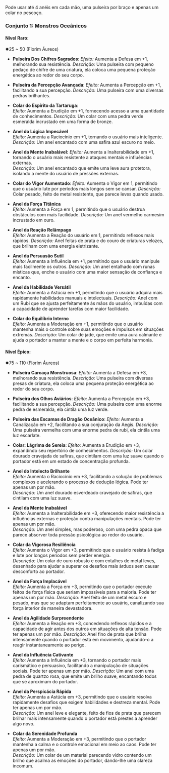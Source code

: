 Pode usar até 4 anéis em cada mão, uma pulseira por braço e apenas um colar no pescoço. 
### Conjunto 1: Monstros Oceânicos

#### Nível Raro:
✹25 ~ 50 (Florim Áureos)
- **Pulseira Dos Chifres Sagrados**: 
	 _Efeito:_ Aumenta a Defesa em +1, melhorando sua resistência. 
     _Descrição:_ Uma pulseira com pequeno pedaço de chifre de uma criatura, ela coloca uma pequena proteção energética ao redor do seu corpo.
	
- **Pulseira da Percepção Avançada**: 
	 _Efeito:_ Aumenta a Percepção em +1, facilitando a sua percepção. 
     _Descrição:_ Uma pulseira com uma diversas pedras brilhantes.
     
- **Colar do Espírito da Tartaruga**: 	
	 _Efeito:_ Aumenta a Erudição em +1, fornecendo acesso a uma quantidade de conhecimentos.
	 _Descrição:_ Um colar com uma pedra verde esmeralda incrustado em uma forma de bronze.
	
- **Anel do Lógica Impecável**	
	 _Efeito:_ Aumenta a Raciocínio em +1, tornando o usuário mais inteligente.
	 _Descrição:_ Um anel encantado com uma safira azul escuro no meio.
	
- **Anel da Mente Inabalável:** 
	 _Efeito:_ Aumenta a Inalterabilidade em +1, tornando o usuário mais resistente a ataques mentais e influências externas.  
	 _Descrição:_ Um anel encantado que emite uma leve aura protetora, isolando a mente do usuário de pressões externas.
	
- **Colar do Vigor Aumentado**:
	 _Efeito:_ Aumenta o Vigor em 1, permitindo que o usuário lute por períodos mais longos sem se cansar.
	 _Descrição:_ Colar pesado, feito de metal resistente, que parece leves quando usado.
	
- **Anel da Força Titânica**  
	 _Efeito:_ Aumenta a Força em 1, permitindo que o usuário destrua obstáculos com mais facilidade.
	 _Descrição:_ Um anel vermelho carmesim incrustado em ouro.
	
- **Anel da Reação Relâmpago**  
	 _Efeito:_ Aumenta a Reação do usuário em 1, permitindo reflexos mais rápidos.
	 _Descrição:_ Anel feitas de prata e do couro de criaturas velozes, que brilham com uma energia eletrizante.
	
- **Anel da Persuasão Sutil**  
     _Efeito:_ Aumenta a Influência em +1, permitindo que o usuário manipule mais facilmente os outros.
     _Descrição:_ Um anel entalhado com runas místicas que, enche o usuário com uma maior sensação de confiança e encanto.
    
- **Anel da Habilidade Versátil**  
     _Efeito:_ Aumenta a Astúcia em +1, permitindo que o usuário adquira mais rapidamente habilidades manuais e intelectuais.
     _Descrição:_ Anel com um Rubi que se ajusta perfeitamente às mãos do usuário, imbuídas com a capacidade de aprender tarefas com maior facilidade.
    
- **Colar do Equilíbrio Interno**  
     _Efeito:_ Aumenta a Moderação em +1, permitindo que o usuário mantenha mais o controle sobre suas emoções e impulsos em situações extremas.
     _Descrição:_ Um colar de jade, que emite uma aura calmante e ajuda o portador a manter a mente e o corpo em perfeita harmonia.

#### Nível Épico:
✹75 ~ 110 (Florim Áureos)
- **Pulseira Carcaça Monstruosa**: 
	 _Efeito:_ Aumenta a Defesa em +3, melhorando sua resistência. 
     _Descrição:_ Uma pulseira com diversas presas de criatura, ela coloca uma pequena proteção energética ao redor do seu corpo.
	
- **Pulseira dos Olhos Aviários**: 
	 _Efeito:_ Aumenta a Percepção em +3, facilitando a sua percepção. 
     _Descrição:_ Uma pulseira com uma enorme pedra de esmeralda, ela cintila uma luz verde.
	
- **Pulseira das Escamas de Dragão Oceânico**: 
	 _Efeito:_ Aumenta a Canalização em +2, facilitando a sua conjuração da Aegis.
     _Descrição:_ Uma pulseira vermelha com uma enorme pedra de rubi, ela cintila uma luz escarlate.
	
- **Colar: Lágrima de Sereia**: 
	 _Efeito:_ Aumenta a Erudição em +3, expandindo seu repertório de conhecimentos. 
     _Descrição:_ Um colar dourado cravejada de safiras, que cintilam com uma luz suave quando o portador está em um estado de concentração profunda.
	
- **Anel do Intelecto Brilhante**  
     _Efeito:_ Aumenta o Raciocínio em +3, facilitando a solução de problemas complexos e acelerando o processo de dedução lógica. Pode ter apenas um por mão.  
     _Descrição:_ Um anel dourado esverdeado cravejado de safiras, que cintilam com uma luz suave.
    
- **Anel da Mente Inabalável**  
     _Efeito:_ Aumenta a Inalterabilidade em +3, oferecendo maior resistência a influências externas e proteção contra manipulações mentais. Pode ter apenas um por mão.  
     _Descrição:_ Um anel simples, mas poderoso, com uma pedra opaca que parece absorver toda pressão psicológica ao redor do usuário.
    
- **Colar da Vigorosa Resiliência**  
     _Efeito:_ Aumenta o Vigor em +3, permitindo que o usuário resista à fadiga e lute por longos períodos sem perder energia.  
     _Descrição:_ Um colar de ouro robusto e com entalhes de metal leves, desenhado para ajudar a superar os desafios mais árduos sem causar desconforto ao portador.
    
- **Anel da Força Implacável**  
     _Efeito:_ Aumenta a Força em +3, permitindo que o portador execute feitos de força física que seriam impossíveis para a maioria. Pode ter apenas um por mão.
     _Descrição:_ Anel feito de um metal escuro e pesado, mas que se adaptam perfeitamente ao usuário, canalizando sua força interior de maneira devastadora.
    
- **Anel da Agilidade Surpreendente**  
     _Efeito:_ Aumenta a Reação em +3, concedendo reflexos rápidos e a capacidade de agir antes dos outros em situações de alta tensão. Pode ter apenas um por mão. 
     _Descrição:_ Anel fino de prata que brilha intensamente quando o portador está em movimento, ajudando-o a reagir instantaneamente ao perigo.
    
- **Anel da Influência Cativante**  
     _Efeito:_ Aumenta a Influência em +3, tornando o portador mais carismático e persuasivo, facilitando a manipulação de situações sociais. Pode ter apenas um por mão. 
     _Descrição:_ Um anel com uma pedra de quartzo rosa, que emite um brilho suave, encantando todos que se aproximam do portador.
    
- **Anel da Perspicácia Rápida**  
     _Efeito:_ Aumenta a Astúcia em +3, permitindo que o usuário resolva rapidamente desafios  que exigem habilidades e destreza mental. Pode ter apenas um por mão.   
     _Descrição:_ Um anel leve e elegante, feito de fios de prata que parecem brilhar mais intensamente quando o portador está prestes a aprender algo novo.
    
- **Colar da Serenidade Profunda**  
     _Efeito:_ Aumenta a Moderação em +3, permitindo que o portador mantenha a calma e o controle emocional em meio ao caos. Pode ter apenas um por mão.  
     _Descrição:_ Um colar de um material parecendo vidro contendo um brilho que acalma as emoções do portador, dando-lhe uma clareza incomum.
    